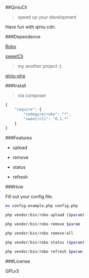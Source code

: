 ##QiniuCli
>speed up your development

Have fun with qiniu cdn.

###Dependence

[Robo](http://robo.li/started.html)

[sweetCli](https://xuqingfeng.github.io/doc/sweetCli/)
>my another project :)

[qiniu-php](https://github.com/qiniu/php-sdk/tags)

###Install
>via composer

```javascript
{
    "require": {
        "codegyre/robo": "*",
        "sweet/cli": "0.1.*"
    }
}
```

###Features

- upload

- remove

- status

- refresh

###How

Fill out your config file.

```bash
mv config.example.php config.php
```

```php
php vendor/bin/robo upload ($param)

php vendor/bin/robo remove $param

php vendor/bin/robo remove:all

php vendor/bin/robo status ($param)

php vendor/bin/robo refresh $param
```

###License

GPLv3



